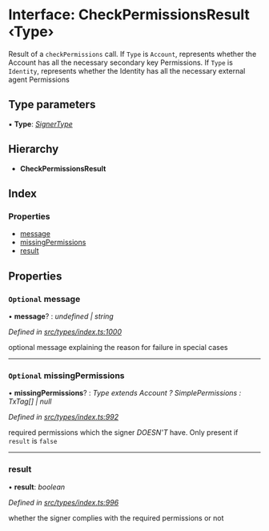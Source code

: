 # Interface: CheckPermissionsResult ‹**Type**›

Result of a `checkPermissions` call. If `Type` is `Account`, represents whether the Account
  has all the necessary secondary key Permissions. If `Type` is `Identity`, represents whether the
  Identity has all the necessary external agent Permissions

## Type parameters

▪ **Type**: *[SignerType](../enums/signertype.md)*

## Hierarchy

* **CheckPermissionsResult**

## Index

### Properties

* [message](checkpermissionsresult.md#optional-message)
* [missingPermissions](checkpermissionsresult.md#optional-missingpermissions)
* [result](checkpermissionsresult.md#result)

## Properties

### `Optional` message

• **message**? : *undefined | string*

*Defined in [src/types/index.ts:1000](https://github.com/PolymathNetwork/polymesh-sdk/blob/38ee8078/src/types/index.ts#L1000)*

optional message explaining the reason for failure in special cases

___

### `Optional` missingPermissions

• **missingPermissions**? : *Type extends Account ? SimplePermissions : TxTag[] | null*

*Defined in [src/types/index.ts:992](https://github.com/PolymathNetwork/polymesh-sdk/blob/38ee8078/src/types/index.ts#L992)*

required permissions which the signer *DOESN'T* have. Only present if `result` is `false`

___

###  result

• **result**: *boolean*

*Defined in [src/types/index.ts:996](https://github.com/PolymathNetwork/polymesh-sdk/blob/38ee8078/src/types/index.ts#L996)*

whether the signer complies with the required permissions or not
